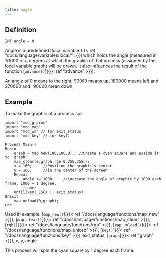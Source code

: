 ```yaml
---
title: angle
---
```


## Definition

    INT angle = 0

Angle is a predefined [local variable]({{< ref "docs/language/variables/local/" >}}) which holds the angle (measured in 1/1000 of a degree) at which the graphic of that process (assigned by the local variable graph) will be drawn. It also influences the result of the function [`advance()`]({{< ref "advance" >}}).

An angle of 0 means to the right, 90000 means up, 180000 means left and 270000 and -90000 mean down.

## Example

To make the graphic of a process spin

```
import "mod_grproc"
import "mod_map"
import "mod_wm" // for exit_status
import "mod_key" // for key()

Process Main()
Begin
    graph = map_new(100,100,8);  //Create a cyan square and assign it to 'graph'
    map_clear(0,graph,rgb(0,255,255));
    x = 160;     //Position the graphic's center
    y = 100;     //in the center of the screen
    Repeat
        angle += 1000;    //increase the angle of graphic by 1000 each frame. 1000 = 1 degree.
        frame;
    Until(key(_ESC) || exit_status)
OnExit
    map_unload(0,graph);
End
```

Used in example: [`map_new()`]({{< ref "/docs/language/functions/map_new" >}}), [`map_clear()`]({{< ref "/docs/language/functions/map_clear" >}}), [`rgb()`]({{< ref "/docs/language/functions/rgb" >}}), [`map_unload()`]({{< ref "/docs/language/functions/map_unload" >}}), [`key()`]({{< ref "/docs/language/functions/key" >}}), exit_status, [`graph`]({{< ref "graph" >}}), x, y, angle

This process will spin the cyan square by 1 degree each frame.
